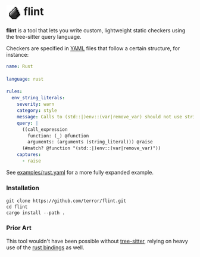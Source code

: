 # <a><img src="assets/logo.png" height="40" valign="top" /></a> flint

**flint** is a tool that lets you write custom, lightweight static checkers
using the tree-sitter query language.

Checkers are specified in [YAML](https://en.wikipedia.org/wiki/YAML) files that
follow a certain structure, for instance:

```yaml
name: Rust

language: rust

rules:
  env_string_literals:
    severity: warn
    category: style
    message: Calls to (std::|)env::(var|remove_var) should not use string literals
    query: |
      ((call_expression
        function: (_) @function
        arguments: (arguments (string_literal))) @raise
      (#match? @function "(std::|)env::(var|remove_var)"))
    captures:
      - raise
```

See [examples/rust.yaml](https://github.com/terror/flint/blob/master/examples/rust.yaml)
for a more fully expanded example.

### Installation

```
git clone https://github.com/terror/flint.git
cd flint
cargo install --path .
```

### Prior Art

This tool wouldn't have been possible without [tree-sitter](https://tree-sitter.github.io/tree-sitter/), relying
on heavy use of the [rust bindings](https://docs.rs/tree-sitter/latest/tree_sitter/) as well.
